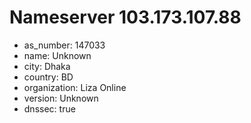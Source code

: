 # Nameserver 103.173.107.88

* as_number: 147033
* name: Unknown
* city: Dhaka
* country: BD
* organization: Liza Online
* version: Unknown
* dnssec: true
